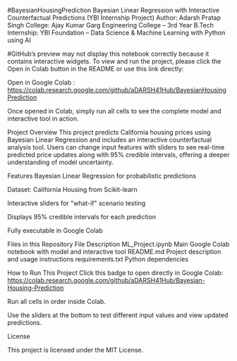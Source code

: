 #BayesianHousingPrediction
Bayesian Linear Regression with Interactive Counterfactual Predictions (YBI Internship Project)
Author: Adarsh Pratap Singh
College: Ajay Kumar Garg Engineering College – 3rd Year B.Tech
Internship: YBI Foundation – Data Science & Machine Learning with Python using AI

#GitHub’s preview may not display this notebook correctly because it contains interactive widgets.
To view and run the project, please click the Open in Colab button in the README or use this link directly:

Open in Google Colab : https://colab.research.google.com/github/aDARSH41Hub/BayesianHousingPrediction

Once opened in Colab, simply run all cells to see the complete model and interactive tool in action.


Project Overview
This project predicts California housing prices using Bayesian Linear Regression and includes an interactive counterfactual analysis tool. Users can change input features with sliders to see real-time predicted price updates along with 95% credible intervals, offering a deeper understanding of model uncertainty.

Features
Bayesian Linear Regression for probabilistic predictions

Dataset: California Housing from Scikit-learn

Interactive sliders for "what-if" scenario testing

Displays 95% credible intervals for each prediction

Fully executable in Google Colab

Files in this Repository
File	Description
ML_Project.ipynb	Main Google Colab notebook with model and interactive tool
README.md	Project description and usage instructions
requirements.txt	Python dependencies

How to Run This Project
Click this badge to open directly in Google Colab: https://colab.research.google.com/github/aDARSH41Hub/Bayesian-Housing-Prediction


Run all cells in order inside Colab.


Use the sliders at the bottom to test different input values and view updated predictions.



License

This project is licensed under the MIT License.

